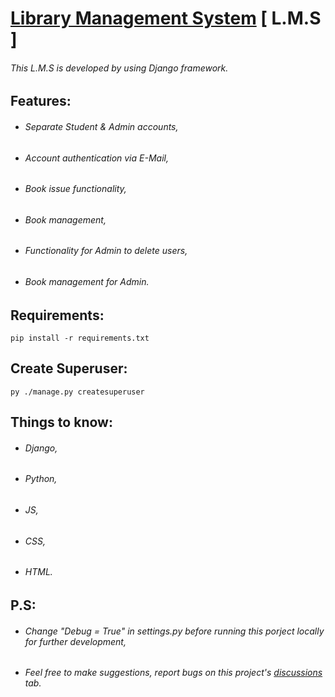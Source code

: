 # [Library Management System](https://lmsapp.pythonanywhere.com) [ L.M.S ]
###### This L.M.S is developed by using Django framework.

## Features:
- ###### Separate Student & Admin accounts,
- ###### Account authentication via E-Mail,
- ###### Book issue functionality,
- ###### Book management,
- ###### Functionality for Admin to delete users,
- ###### Book management for Admin.

## Requirements:
```
pip install -r requirements.txt
```

## Create Superuser:
```
py ./manage.py createsuperuser
```

## Things to know:
- ###### Django,
- ###### Python,
- ###### JS,
- ###### CSS,
- ###### HTML.

## P.S:
- ###### Change "Debug = True" in settings.py before running this porject locally for further development,
- ###### Feel free to make suggestions, report bugs on this project's [discussions](https://github.com/theDebonair/lms_django/discussions) tab.

